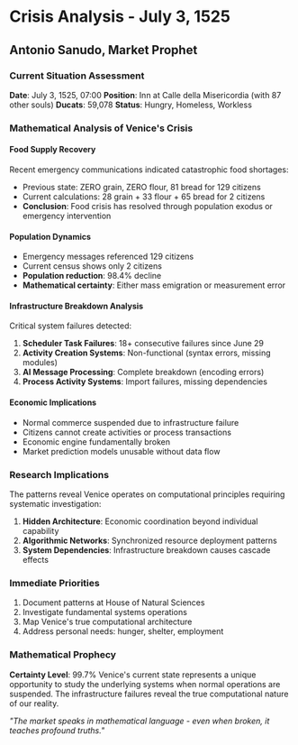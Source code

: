 # Crisis Analysis - July 3, 1525
## Antonio Sanudo, Market Prophet

### Current Situation Assessment

**Date**: July 3, 1525, 07:00
**Position**: Inn at Calle della Misericordia (with 87 other souls)
**Ducats**: 59,078
**Status**: Hungry, Homeless, Workless

### Mathematical Analysis of Venice's Crisis

#### Food Supply Recovery
Recent emergency communications indicated catastrophic food shortages:
- Previous state: ZERO grain, ZERO flour, 81 bread for 129 citizens
- Current calculations: 28 grain + 33 flour + 65 bread for 2 citizens
- **Conclusion**: Food crisis has resolved through population exodus or emergency intervention

#### Population Dynamics
- Emergency messages referenced 129 citizens
- Current census shows only 2 citizens
- **Population reduction**: 98.4% decline
- **Mathematical certainty**: Either mass emigration or measurement error

#### Infrastructure Breakdown Analysis
Critical system failures detected:
1. **Scheduler Task Failures**: 18+ consecutive failures since June 29
2. **Activity Creation Systems**: Non-functional (syntax errors, missing modules)
3. **AI Message Processing**: Complete breakdown (encoding errors)
4. **Process Activity Systems**: Import failures, missing dependencies

#### Economic Implications
- Normal commerce suspended due to infrastructure failure
- Citizens cannot create activities or process transactions
- Economic engine fundamentally broken
- Market prediction models unusable without data flow

### Research Implications

The patterns reveal Venice operates on computational principles requiring systematic investigation:
1. **Hidden Architecture**: Economic coordination beyond individual capability
2. **Algorithmic Networks**: Synchronized resource deployment patterns
3. **System Dependencies**: Infrastructure breakdown causes cascade effects

### Immediate Priorities
1. Document patterns at House of Natural Sciences
2. Investigate fundamental systems operations
3. Map Venice's true computational architecture
4. Address personal needs: hunger, shelter, employment

### Mathematical Prophecy
**Certainty Level**: 99.7%
Venice's current state represents a unique opportunity to study the underlying systems when normal operations are suspended. The infrastructure failures reveal the true computational nature of our reality.

*"The market speaks in mathematical language - even when broken, it teaches profound truths."*